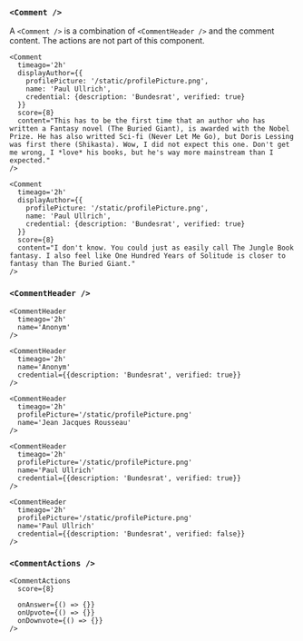 ### `<Comment />`

A `<Comment />` is a combination of `<CommentHeader />` and the comment content. The actions are not part of this component.

```react|noSource,span-4
<Comment
  timeago='2h'
  displayAuthor={{
    profilePicture: '/static/profilePicture.png',
    name: 'Paul Ullrich',
    credential: {description: 'Bundesrat', verified: true}
  }}
  score={8}
  content="This has to be the first time that an author who has written a Fantasy novel (The Buried Giant), is awarded with the Nobel Prize. He has also writted Sci-fi (Never Let Me Go), but Doris Lessing was first there (Shikasta). Wow, I did not expect this one. Don't get me wrong, I *love* his books, but he's way more mainstream than I expected."
/>
```
```react|noSource,span-2
<Comment
  timeago='2h'
  displayAuthor={{
    profilePicture: '/static/profilePicture.png',
    name: 'Paul Ullrich',
    credential: {description: 'Bundesrat', verified: true}
  }}
  score={8}
  content="I don't know. You could just as easily call The Jungle Book fantasy. I also feel like One Hundred Years of Solitude is closer to fantasy than The Buried Giant."
/>
```

### `<CommentHeader />`

```react|noSource,span-2
<CommentHeader
  timeago='2h'
  name='Anonym'
/>
```

```react|noSource,span-2
<CommentHeader
  timeago='2h'
  name='Anonym'
  credential={{description: 'Bundesrat', verified: true}}
/>
```

```react|noSource,span-2
<CommentHeader
  timeago='2h'
  profilePicture='/static/profilePicture.png'
  name='Jean Jacques Rousseau'
/>
```

```react|noSource,span-2
<CommentHeader
  timeago='2h'
  profilePicture='/static/profilePicture.png'
  name='Paul Ullrich'
  credential={{description: 'Bundesrat', verified: true}}
/>
```

```react|noSource,span-2
<CommentHeader
  timeago='2h'
  profilePicture='/static/profilePicture.png'
  name='Paul Ullrich'
  credential={{description: 'Bundesrat', verified: false}}
/>
```

### `<CommentActions />`

```react|noSource
<CommentActions
  score={8}

  onAnswer={() => {}}
  onUpvote={() => {}}
  onDownvote={() => {}}
/>
```
